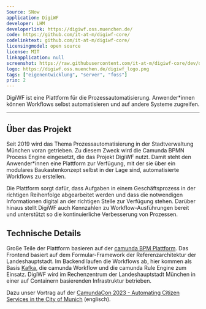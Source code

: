 ```yaml
---
Source: SNow
application: DigiWF
developer: LHM
developerlink: https://digiwf.oss.muenchen.de/
code: https://github.com/it-at-m/digiwf-core/
codelinktext: github.com/it-at-m/digiwf-core/
licensingmodel: open source
license: MIT
linkapplication: null
screenshot: https://raw.githubusercontent.com/it-at-m/digiwf-core/dev/docs/src/images/platform/screenshot_digiwf_reiseantrag.png
logo: https://digiwf.oss.muenchen.de/digiwf_logo.png
tags: ["eigenentwicklung", "server", "foss"]
prio: 2
---
```

DigiWF ist eine Plattform für die Prozessautomatisierung. Anwender*innen können Workflows selbst automatisieren und auf andere Systeme zugreifen.

---


## Über das Projekt

Seit 2019 wird das Thema Prozessautomatisierung in der Stadtverwaltung München voran getrieben.
Zu diesem Zweck wird die Camunda BPMN Process Engine eingesetzt, die das Projekt DigiWF nutzt.
Damit steht den Anwender*innen eine Plattform zur Verfügung, mit der sie über ein modulares Baukastenkonzept selbst in der Lage sind, automatisierte Workflows zu erstellen.

Die Plattform sorgt dafür, dass Aufgaben in einem Geschäftsprozess in der richtigen Reihenfolge abgearbeitet werden und dass die notwendigen Informationen digital an der richtigen Stelle zur Verfügung stehen.
Darüber hinaus stellt DigiWF auch Kennzahlen zu Workflow-Ausführungen bereit und unterstützt so die kontinuierliche Verbesserung von Prozessen.

## Technische Details

Große Teile der Plattform basieren auf der [camunda BPM Plattform](https://camunda.com/platform/).
Das Frontend basiert auf dem Formular-Framework der Referenzarchitektur der Landeshauptstadt.
Im Backend laufen die Workflows ab, hier kommen als Basis [Kafka](kafka), die camunda Workflow und die camunda Rule Engine zum Einsatz.
DigiWF wird im Rechenzentrum der Landeshauptstadt München in einer auf Containern basierenden Infrastruktur betrieben.

Dazu unser Vortrag auf der [CamundaCon 2023 - Automating Citizen Services in the City of Munich](https://page.camunda.com/camundacon-2023-city-of-munich) (englisch).
